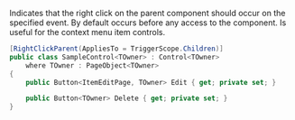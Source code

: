 Indicates that the right click on the parent component should occur on the specified event.
By default occurs before any access to the component.
Is useful for the context menu item controls.

```cs
[RightClickParent(AppliesTo = TriggerScope.Children)]
public class SampleControl<TOwner> : Control<TOwner>
    where TOwner : PageObject<TOwner>
{
    public Button<ItemEditPage, TOwner> Edit { get; private set; }

    public Button<TOwner> Delete { get; private set; }
}
```